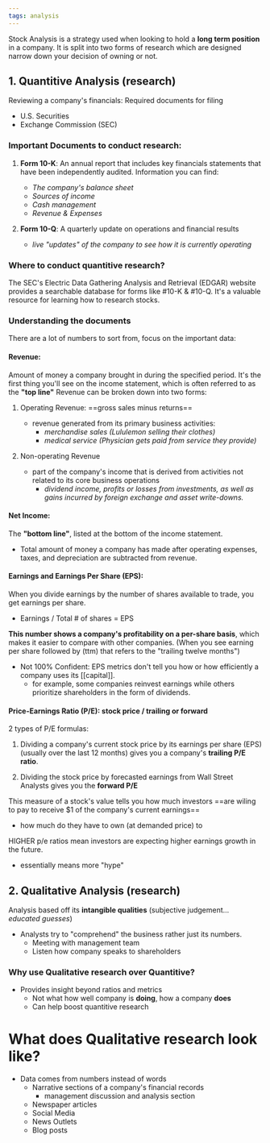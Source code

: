 ```yaml
---
tags: analysis
---
```



Stock Analysis is a strategy used when looking to hold a **long term position** in a company. It is split into two forms of research which are designed narrow down your decision of owning or not.

## 1. Quantitive Analysis (research)
Reviewing a company's financials: Required documents for filing
- U.S. Securities
- Exchange Commission (SEC)

### Important Documents to conduct research:

1. **Form 10-K**: An annual report that includes key financials statements that have been independently audited. Information you can find:
	- *The company's balance sheet*
	- *Sources of income*
	- *Cash management*
	- *Revenue & Expenses*

1. **Form 10-Q**: A quarterly update on operations and financial results
	- *live "updates" of the company to see how it is currently operating*

### Where to conduct quantitive research?
The SEC's Electric Data Gathering Analysis and Retrieval (EDGAR) website provides a searchable database for forms like #10-K & #10-Q. It's a valuable resource for learning how to research stocks.


### Understanding the documents 
There are a lot of numbers to sort from, focus on the important data:

#### Revenue:
Amount of money a company brought in during the specified period. It's the first thing you'll see on the income statement, which is often referred to as the **"top line"** Revenue can be broken down into two forms:

1. Operating Revenue: ==gross sales minus returns==
	- revenue generated from its primary business activities:
		- *merchandise sales (Lululemon selling their clothes)*
		- *medical service (Physician gets paid from service they provide)*

2. Non-operating Revenue
	- part of the company's income that is derived from activities not related to its core business operations
		- *dividend income, profits or losses from investments, as well as gains incurred by foreign exchange and asset write-downs.*


#### Net Income:
The **"bottom line"**, listed at the bottom of the income statement.
- Total amount of money a company has made after operating expenses, taxes, and depreciation are subtracted from revenue. 

#### Earnings and Earnings Per Share (EPS):
When you divide earnings by the number of shares available to trade, you get earnings per share. 

- Earnings / Total # of shares = EPS

**This number shows a company's profitability on a per-share basis**, which makes it easier to compare with other companies. (When you see earning per share followed by (ttm) that refers to the "trailing twelve months")

- Not 100% Confident: EPS metrics don't tell you how or how efficiently a company uses its [[capital]].
	- for example, some companies reinvest earnings while others prioritize shareholders in the form of dividends.

#### Price-Earnings Ratio (P/E): stock price / trailing or forward
2 types of P/E formulas: 

1. Dividing a company's current stock price by its earnings per share (EPS) (usually over the last 12 months) gives you a company's **trailing P/E ratio**.

2. Dividing the stock price by forecasted earnings from Wall Street Analysts gives you the **forward P/E**

This measure of a stock's value tells you how much investors ==are wiling to pay to receive $1 of the company's current earnings== 
- how much do they have to own (at demanded price) to 

HIGHER p/e ratios mean investors are expecting higher earnings growth in the future.
- essentially means more "hype"


## 2. Qualitative Analysis (research)
Analysis based off its **intangible qualities** (subjective judgement... *educated guesses*)
- Analysts try to "comprehend" the business rather just its numbers.
	- Meeting with management team
	- Listen how company speaks to shareholders

### Why use Qualitative research over Quantitive?
- Provides insight beyond ratios and metrics
	- Not what how well company is **doing**, how a company **does**
	- Can help boost quantitive research

# What does Qualitative research look like?
- Data comes from numbers instead of words
	- Narrative sections of a company's financial records
		- management discussion and analysis section
	- Newspaper articles
	- Social Media
	- News Outlets
	- Blog posts

